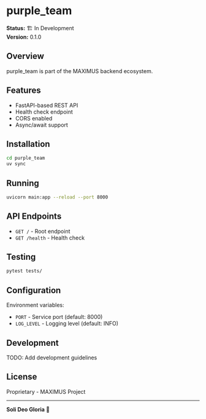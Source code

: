 # purple_team

**Status:** 🏗️ In Development  
**Version:** 0.1.0

## Overview

purple_team is part of the MAXIMUS backend ecosystem.

## Features

- FastAPI-based REST API
- Health check endpoint
- CORS enabled
- Async/await support

## Installation

```bash
cd purple_team
uv sync
```

## Running

```bash
uvicorn main:app --reload --port 8000
```

## API Endpoints

- `GET /` - Root endpoint
- `GET /health` - Health check

## Testing

```bash
pytest tests/
```

## Configuration

Environment variables:
- `PORT` - Service port (default: 8000)
- `LOG_LEVEL` - Logging level (default: INFO)

## Development

TODO: Add development guidelines

## License

Proprietary - MAXIMUS Project

---

**Soli Deo Gloria** 🙏
